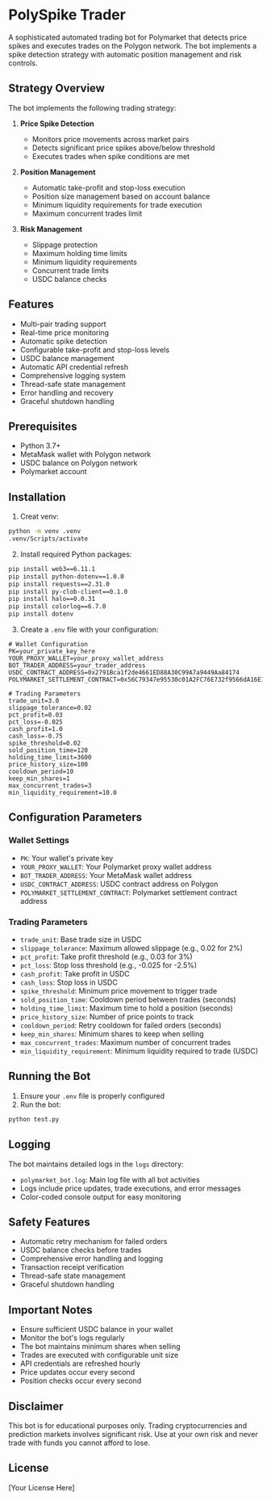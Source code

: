 # PolySpike Trader

A sophisticated automated trading bot for Polymarket that detects price spikes and executes trades on the Polygon network. The bot implements a spike detection strategy with automatic position management and risk controls.

## Strategy Overview

The bot implements the following trading strategy:

1. **Price Spike Detection**
   - Monitors price movements across market pairs
   - Detects significant price spikes above/below threshold
   - Executes trades when spike conditions are met

2. **Position Management**
   - Automatic take-profit and stop-loss execution
   - Position size management based on account balance
   - Minimum liquidity requirements for trade execution
   - Maximum concurrent trades limit

3. **Risk Management**
   - Slippage protection
   - Maximum holding time limits
   - Minimum liquidity requirements
   - Concurrent trade limits
   - USDC balance checks

## Features

- Multi-pair trading support
- Real-time price monitoring
- Automatic spike detection
- Configurable take-profit and stop-loss levels
- USDC balance management
- Automatic API credential refresh
- Comprehensive logging system
- Thread-safe state management
- Error handling and recovery
- Graceful shutdown handling

## Prerequisites

- Python 3.7+
- MetaMask wallet with Polygon network
- USDC balance on Polygon network
- Polymarket account

## Installation

1. Creat venv:
```bash
python -m venv .venv
.venv/Scripts/activate
```

2. Install required Python packages:
```bash
pip install web3==6.11.1
pip install python-dotenv==1.0.0
pip install requests==2.31.0
pip install py-clob-client==0.1.0
pip install halo==0.0.31
pip install colorlog==6.7.0
pip install dotenv
```

3. Create a `.env` file with your configuration:
```env
# Wallet Configuration
PK=your_private_key_here
YOUR_PROXY_WALLET=your_proxy_wallet_address
BOT_TRADER_ADDRESS=your_trader_address
USDC_CONTRACT_ADDRESS=0x2791Bca1f2de4661ED88A30C99A7a9449Aa84174
POLYMARKET_SETTLEMENT_CONTRACT=0x56C79347e95530c01A2FC76E732f9566dA16E113

# Trading Parameters
trade_unit=3.0
slippage_tolerance=0.02
pct_profit=0.03
pct_loss=-0.025
cash_profit=1.0
cash_loss=-0.75
spike_threshold=0.02
sold_position_time=120
holding_time_limit=3600
price_history_size=100
cooldown_period=10
keep_min_shares=1
max_concurrent_trades=3
min_liquidity_requirement=10.0
```

## Configuration Parameters

### Wallet Settings
- `PK`: Your wallet's private key
- `YOUR_PROXY_WALLET`: Your Polymarket proxy wallet address
- `BOT_TRADER_ADDRESS`: Your MetaMask wallet address
- `USDC_CONTRACT_ADDRESS`: USDC contract address on Polygon
- `POLYMARKET_SETTLEMENT_CONTRACT`: Polymarket settlement contract address

### Trading Parameters
- `trade_unit`: Base trade size in USDC
- `slippage_tolerance`: Maximum allowed slippage (e.g., 0.02 for 2%)
- `pct_profit`: Take profit threshold (e.g., 0.03 for 3%)
- `pct_loss`: Stop loss threshold (e.g., -0.025 for -2.5%)
- `cash_profit`: Take profit in USDC
- `cash_loss`: Stop loss in USDC
- `spike_threshold`: Minimum price movement to trigger trade
- `sold_position_time`: Cooldown period between trades (seconds)
- `holding_time_limit`: Maximum time to hold a position (seconds)
- `price_history_size`: Number of price points to track
- `cooldown_period`: Retry cooldown for failed orders (seconds)
- `keep_min_shares`: Minimum shares to keep when selling
- `max_concurrent_trades`: Maximum number of concurrent trades
- `min_liquidity_requirement`: Minimum liquidity required to trade (USDC)

## Running the Bot

1. Ensure your `.env` file is properly configured
2. Run the bot:
```bash
python test.py
```

## Logging

The bot maintains detailed logs in the `logs` directory:
- `polymarket_bot.log`: Main log file with all bot activities
- Logs include price updates, trade executions, and error messages
- Color-coded console output for easy monitoring

## Safety Features

- Automatic retry mechanism for failed orders
- USDC balance checks before trades
- Comprehensive error handling and logging
- Transaction receipt verification
- Thread-safe state management
- Graceful shutdown handling

## Important Notes

- Ensure sufficient USDC balance in your wallet
- Monitor the bot's logs regularly
- The bot maintains minimum shares when selling
- Trades are executed with configurable unit size
- API credentials are refreshed hourly
- Price updates occur every second
- Position checks occur every second

## Disclaimer

This bot is for educational purposes only. Trading cryptocurrencies and prediction markets involves significant risk. Use at your own risk and never trade with funds you cannot afford to lose.

## License

[Your License Here]

